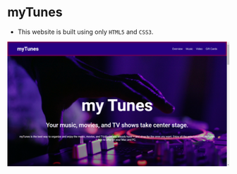 # myTunes

- This website is built using only ```HTML5``` and ```CSS3```.


![image](https://github.com/santosh-babu/some-web.dev.-template/blob/main/2_myTunes/img/myTunes.png)
